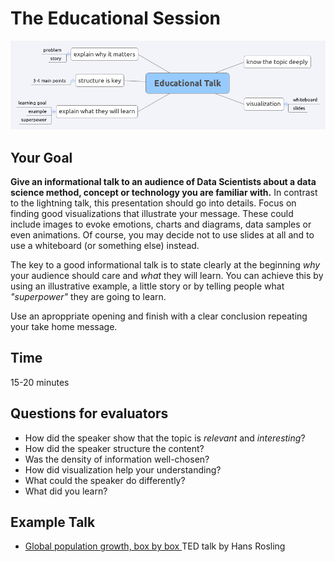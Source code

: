
# The Educational Session

![](educational_talk.png)

## Your Goal

**Give an informational talk to an audience of Data Scientists about a data science method, concept or technology you are familiar with.** In contrast to the lightning talk, this presentation should go into details. Focus on finding good visualizations that illustrate your message. These could include images to evoke emotions, charts and diagrams, data samples or even animations. Of course, you may decide not to use slides at all and to use a whiteboard (or something else) instead.

The key to a good informational talk is to state clearly at the beginning *why* your audience should care and *what* they will learn. You can achieve this by using an illustrative example, a little story or by telling people what *"superpower"* they are going to learn.

Use an aproppriate opening and finish with a clear conclusion repeating your take home message.

## Time

15-20 minutes


## Questions for evaluators

* How did the speaker show that the topic is *relevant* and *interesting*?
* How did the speaker structure the content?
* Was the density of information well-chosen?
* How did visualization help your understanding?
* What could the speaker do differently?
* What did you learn?

## Example Talk

* [Global population growth, box by box ](https://www.youtube.com/watch?v=fTznEIZRkLg) TED talk by Hans Rosling
